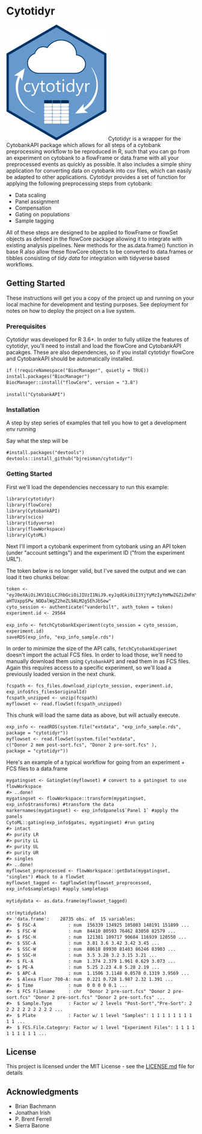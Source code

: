 # Cytotidyr
![Logo](https://raw.githubusercontent.com/bjreisman/cytotidyr/master/vignettes/figures/cytotidyrlogo2.png)
Cytotidyr is a wrapper for the CytobankAPI package which allows for all steps of a cytobank preprocessing workflow to be reproduced in R, such that you can go from an experiment on cytobank to a flowFrame or data.frame with all your preprocessed events as quickly as possible. It also includes a simple shiny application for converting data on cytobank into csv files, which can easily be adapted to other applications. 
Cytotidyr provides a set of function for applying the following preprocessing steps from cytobank:
  - Data scaling
- Panel assignment
- Compensation
- Gating on populations
- Sample tagging

All of these steps are designed to be applied to flowFrame or flowSet objects as defined in the flowCore package allowing it to integrate with existing analysis pipelines. New methods for the as.data.frame() function in base R also allow these flowCore objects to be converted to data.frames or tibbles consisting of _*tidy data*_ for integration with tidyverse based workflows.


## Getting Started

These instructions will get you a copy of the project up and running on your local machine for development and testing purposes. See deployment for notes on how to deploy the project on a live system.

### Prerequisites

Cytotidyr was developed for R 3.6+. In order to fully utilize the features of cytotidyr, you'll need to install and load the flowCore and CytobankAPI pacakges. These are also dependencies, so if you install cytotidyr flowCore and CytobankAPI should be automatically installed. 
```{r}
if (!requireNamespace("BiocManager", quietly = TRUE))
install.packages("BiocManager")
BiocManager::install("flowCore", version = "3.8")

install("CytobankAPI")
```

### Installation

A step by step series of examples that tell you how to get a development env running

Say what the step will be

```{r}
#install.packages("devtools")
devtools::install_github("bjreisman/cytotidyr")
```
### Getting Started

First we'll load the dependencies neccessary to run this example:
  ```{r}
library(cytotidyr)
library(flowCore)
library(CytobankAPI)
library(scico)
library(tidyverse)
library(flowWorkspace)
library(CytoML)
```

Next I'll import a cytobank experiment from cytobank using an API token (under "account settings") and the experiment ID ("from the experiment URL"). 

The token below is no longer valid, but I've saved the output and we can load it two chunks below:
  ```{r}
token <- "eyJ0eXAiOiJKV1QiLCJhbGciOiJIUzI1NiJ9.eyJqdGkiOiI3YjYyMzIyYmMwZGZiZmFmYzI0ZWQ5NTg2ZDdlOGMzMyIsImV4cCI6MTU1MzE5OTk2MiwidXNlcl9pZCI6MTQ3LCJhdWQiOiJjeXRvYmFua19hcGlfdjFfdXNlcnMiLCJpYXQiOjE1NTMxNzExNjIsImlzcyI6Imh0dHBzOi8vdmFuZGVyYmlsdC5jeXRvYmFuay5vcmcvIiwibmJmIjoxNTUzMTcxMTYyLCJzdWIiOiJjeXRvYmFua19hcGlfdjEifQ.T1Wn-aHTUxppSPw_NODalWgZ2heZL9ALM2g5EhJbSew"
cyto_session <- authenticate("vanderbilt", auth_token = token)
experiment.id <- 29564

exp_info <- fetchCytobankExperiment(cyto_session = cyto_session, experiment.id)
saveRDS(exp_info, "exp_info_sample.rds")
```

In order to minimize the size of the API calls, `fetchCytobankExperimet` doesn't import the actual FCS files. In order to load those, we'll need to manually download them using `CytobankAPI` and read them in as FCS files. Again this requires access to a specific experiment, so we'll load a previously loaded version in the next chunk. 
```{r}
fcspath <- fcs_files.download_zip(cyto_session, experiment.id, exp_info$fcs_files$originalId)
fcspath_unzipped <- unzip(fcspath)
myflowset <- read.flowSet(fcspath_unzipped)
```
This chunk will load the same data as above, but will actually execute. 
```{r}
exp_info <- readRDS(system.file("extdata", "exp_info_sample.rds", package = "cytotidyr"))
myflowset <- read.flowSet(system.file("extdata",
c("Donor 2 mem post-sort.fcs", "Donor 2 pre-sort.fcs" ),
package = "cytotidyr"))
```

Here's an example of a typical workflow for going from an experiment + FCS files to a data.frame
```{r}
mygatingset <- GatingSet(myflowset) # convert to a gatingset to use flowWorkspace
#> ..done!
mygatingset <- flowWorkspace::transform(mygatingset, exp_info$transforms) #transform the data
markernames(mygatingset) <- exp_info$panels$`Panel 1` #apply the panels
CytoML::gating(exp_info$gates, mygatingset) #run gating 
#> intact
#> purity LR
#> purity LL
#> purity UL
#> purity UR
#> singles
#> ..done!
myflowset_preprocessed <- flowWorkspace::getData(mygatingset, "singles") #back to a flowSet
myflowset_tagged <- tagFlowSet(myflowset_preprocessed, exp_info$sampletags) #apply sampletags

mytidydata <- as.data.frame(myflowset_tagged)

str(mytidydata)
#> 'data.frame':    28735 obs. of  15 variables:
#>  $ FSC-A            : num  156339 134925 105803 148191 151899 ...
#>  $ FSC-W            : num  84410 80593 76462 83050 82579 ...
#>  $ FSC-H            : num  121381 109717 90684 116939 120550 ...
#>  $ SSC-A            : num  3.81 3.6 3.42 3.42 3.45 ...
#>  $ SSC-W            : num  88618 89930 81403 86246 83903 ...
#>  $ SSC-H            : num  3.5 3.28 3.2 3.15 3.21 ...
#>  $ FL-A             : num  1.374 2.379 1.961 0.629 3.073 ...
#>  $ PE-A             : num  5.25 2.23 4.8 5.28 2.19 ...
#>  $ APC-A            : num  1.1506 3.1148 0.0578 0.1319 3.9569 ...
#>  $ Alexa Fluor 700-A: num  0.221 0.728 1.987 2.32 1.391 ...
#>  $ Time             : num  0 0 0 0 0.1 ...
#>  $ FCS Filename     : chr  "Donor 2 pre-sort.fcs" "Donor 2 pre-sort.fcs" "Donor 2 pre-sort.fcs" "Donor 2 pre-sort.fcs" ...
#>  $ Sample.Type      : Factor w/ 2 levels "Post-Sort","Pre-Sort": 2 2 2 2 2 2 2 2 2 2 ...
#>  $ Plate            : Factor w/ 1 level "Samples": 1 1 1 1 1 1 1 1 1 1 ...
#>  $ FCS.File.Category: Factor w/ 1 level "Experiment Files": 1 1 1 1 1 1 1 1 1 1 ...
```
## License

This project is licensed under the MIT License - see the [LICENSE.md](LICENSE.md) file for details

## Acknowledgments
* Brian Bachmann
* Jonathan Irish
* P. Brent Ferrell
* Sierra Barone 

